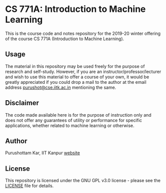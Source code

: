 # CS 771A: Introduction to Machine Learning

This is the course code and notes repository for the 2019-20 winter offering of the course CS 771A (Introduction to Machine Learning).

## Usage
The material in this repository may be used freely for the purpose of research and self-study. However, if you are an instructor/professor/lecturer and wish to use this material to offer a course of your own, it would be greatly appreciated if you could drop a mail to the author at the email address <a href="mailto:purushot@cse.iitk.ac.in">purushot@cse.iitk.ac.in</a> mentioning the same.

## Disclaimer
The code made available here is for the purpose of instruction only and does not offer any guarantees of utility or performance for specific applications, whether related to machine learning or otherwise.

## Author
Purushottam Kar, IIT Kanpur [website](https://www.cse.iitk.ac.in/users/purushot/)

## License

This repository is licensed under the GNU GPL v3.0 license - please see the [LICENSE](LICENSE) file for details.
